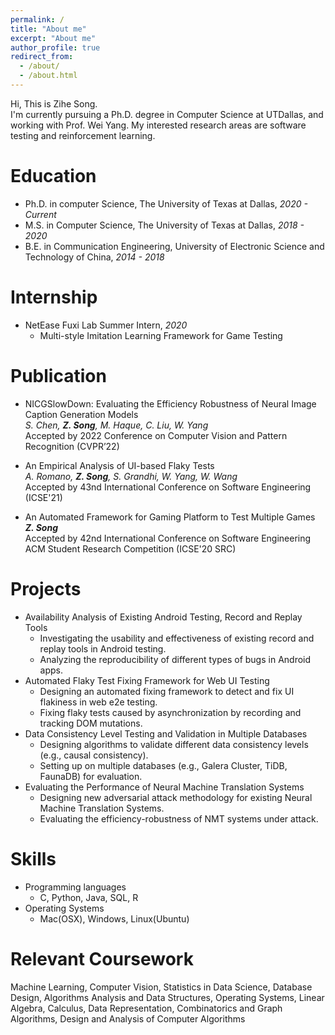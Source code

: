 ```yaml
---
permalink: /
title: "About me"
excerpt: "About me"
author_profile: true
redirect_from: 
  - /about/
  - /about.html
---
```


  Hi, This is Zihe Song. <br>
  I'm currently pursuing a Ph.D. degree in Computer Science at UTDallas, and working with Prof. Wei Yang. My interested research areas are software testing and reinforcement learning.
  

Education
======
* Ph.D. in computer Science, The University of Texas at Dallas, *2020 - Current*
* M.S. in Computer Science, The University of Texas at Dallas, *2018 - 2020*
* B.E. in Communication Engineering, University of Electronic Science and Technology of China, *2014 - 2018*


Internship
======
* NetEase Fuxi Lab Summer Intern, *2020*
  * Multi-style Imitation Learning Framework for Game Testing


Publication
======
* NICGSlowDown: Evaluating the Efficiency Robustness of Neural Image Caption Generation Models <br>
    *S. Chen, __Z. Song__, M. Haque, C. Liu, W. Yang* <br>
    Accepted by 2022 Conference on Computer Vision and Pattern Recognition (CVPR’22)

* An Empirical Analysis of UI-based Flaky Tests <br>
    *A. Romano, __Z. Song__, S. Grandhi, W. Yang, W. Wang* <br>
    Accepted by 43nd International Conference on Software Engineering (ICSE'21)

* An Automated Framework for Gaming Platform to Test Multiple Games <br>
    *__Z. Song__* <br>
    Accepted by 42nd International Conference on Software Engineering ACM Student Research Competition (ICSE'20 SRC)


Projects
======

* Availability Analysis of Existing Android Testing, Record and Replay Tools
  * Investigating the usability and effectiveness of existing record and replay tools in Android testing.
  * Analyzing the reproducibility of different types of bugs in Android apps.
* Automated Flaky Test Fixing Framework for Web UI Testing  		   		       
  * Designing an automated fixing framework to detect and fix UI flakiness in web e2e testing.
  * Fixing flaky tests caused by asynchronization by recording and tracking DOM mutations.
* Data Consistency Level Testing and Validation in Multiple Databases     			      
  * Designing algorithms to validate different data consistency levels (e.g., causal consistency).
  * Setting up on multiple databases (e.g., Galera Cluster, TiDB, FaunaDB) for evaluation.
* Evaluating the Performance of Neural Machine Translation Systems         			      
  * Designing new adversarial attack methodology for existing Neural Machine Translation Systems.
  * Evaluating the efficiency-robustness of NMT systems under attack.

  
  
Skills
======
* Programming languages
  * C, Python, Java, SQL, R
* Operating Systems
  * Mac(OSX), Windows, Linux(Ubuntu)


Relevant Coursework
======
Machine Learning, Computer Vision, Statistics in Data Science, Database Design, Algorithms Analysis and Data Structures, Operating Systems, Linear Algebra, Calculus, Data Representation, Combinatorics and Graph Algorithms, Design and Analysis of Computer Algorithms
  
